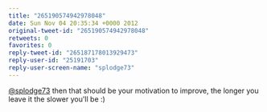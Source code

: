 ```yaml
---
title: "265190574942978048"
date: Sun Nov 04 20:35:34 +0000 2012
original-tweet-id: "265190574942978048"
retweets: 0
favorites: 0
reply-tweet-id: "265187178013929473"
reply-user-id: "25191703"
reply-user-screen-name: "splodge73"
---
```

<a href="https://twitter.com/splodge73">@splodge73</a> then that should be your motivation to improve, the longer you leave it the slower you'll be :)
